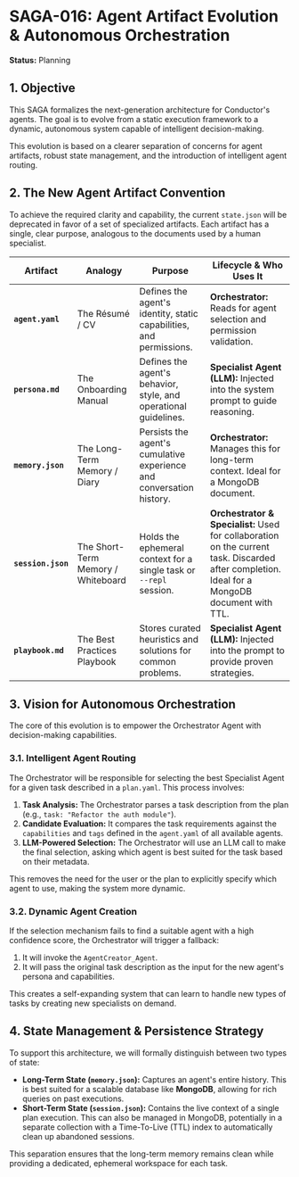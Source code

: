 # SAGA-016: Agent Artifact Evolution & Autonomous Orchestration

**Status:** Planning

## 1. Objective

This SAGA formalizes the next-generation architecture for Conductor's agents. The goal is to evolve from a static execution framework to a dynamic, autonomous system capable of intelligent decision-making.

This evolution is based on a clearer separation of concerns for agent artifacts, robust state management, and the introduction of intelligent agent routing.

## 2. The New Agent Artifact Convention

To achieve the required clarity and capability, the current `state.json` will be deprecated in favor of a set of specialized artifacts. Each artifact has a single, clear purpose, analogous to the documents used by a human specialist.

| Artifact          | Analogy                            | Purpose                                                                 | Lifecycle & Who Uses It                                                                 |
|-------------------|------------------------------------|-------------------------------------------------------------------------|-----------------------------------------------------------------------------------------|
| **`agent.yaml`**      | The Résumé / CV                    | Defines the agent's identity, static capabilities, and permissions.     | **Orchestrator:** Reads for agent selection and permission validation.                  |
| **`persona.md`**      | The Onboarding Manual              | Defines the agent's behavior, style, and operational guidelines.         | **Specialist Agent (LLM):** Injected into the system prompt to guide reasoning.         |
| **`memory.json`**     | The Long-Term Memory / Diary       | Persists the agent's cumulative experience and conversation history.     | **Orchestrator:** Manages this for long-term context. Ideal for a MongoDB document.     |
| **`session.json`**    | The Short-Term Memory / Whiteboard | Holds the ephemeral context for a single task or `--repl` session.      | **Orchestrator & Specialist:** Used for collaboration on the current task. Discarded after completion. Ideal for a MongoDB document with TTL. |
| **`playbook.md`**     | The Best Practices Playbook        | Stores curated heuristics and solutions for common problems.            | **Specialist Agent (LLM):** Injected into the prompt to provide proven strategies.      |

## 3. Vision for Autonomous Orchestration

The core of this evolution is to empower the Orchestrator Agent with decision-making capabilities.

### 3.1. Intelligent Agent Routing

The Orchestrator will be responsible for selecting the best Specialist Agent for a given task described in a `plan.yaml`. This process involves:

1.  **Task Analysis:** The Orchestrator parses a task description from the plan (e.g., `task: "Refactor the auth module"`).
2.  **Candidate Evaluation:** It compares the task requirements against the `capabilities` and `tags` defined in the `agent.yaml` of all available agents.
3.  **LLM-Powered Selection:** The Orchestrator will use an LLM call to make the final selection, asking which agent is best suited for the task based on their metadata.

This removes the need for the user or the plan to explicitly specify which agent to use, making the system more dynamic.

### 3.2. Dynamic Agent Creation

If the selection mechanism fails to find a suitable agent with a high confidence score, the Orchestrator will trigger a fallback:

1.  It will invoke the `AgentCreator_Agent`.
2.  It will pass the original task description as the input for the new agent's persona and capabilities.

This creates a self-expanding system that can learn to handle new types of tasks by creating new specialists on demand.

## 4. State Management & Persistence Strategy

To support this architecture, we will formally distinguish between two types of state:

-   **Long-Term State (`memory.json`):** Captures an agent's entire history. This is best suited for a scalable database like **MongoDB**, allowing for rich queries on past executions.
-   **Short-Term State (`session.json`):** Contains the live context of a single plan execution. This can also be managed in MongoDB, potentially in a separate collection with a Time-To-Live (TTL) index to automatically clean up abandoned sessions.

This separation ensures that the long-term memory remains clean while providing a dedicated, ephemeral workspace for each task.
